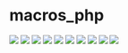 # macros_php

<img src="https://i.imgur.com/Lmf8mEY.png" />
<img src="https://i.imgur.com/jUErFJp.png" />
<img src="https://i.imgur.com/tiu8c7f.png" />
<img src="https://i.imgur.com/kyx4GQS.png" />
<img src="https://i.imgur.com/Eg6STU9.png" />
<img src="https://i.imgur.com/Pq5tYNR.png" />
<img src="https://i.imgur.com/9QSvvPd.png" />
<img src="https://i.imgur.com/tSx0sYe.png" />
<img src="https://i.imgur.com/nJhMGrL.png" />
<img src="https://i.imgur.com/hzJ1hTX.png" />
